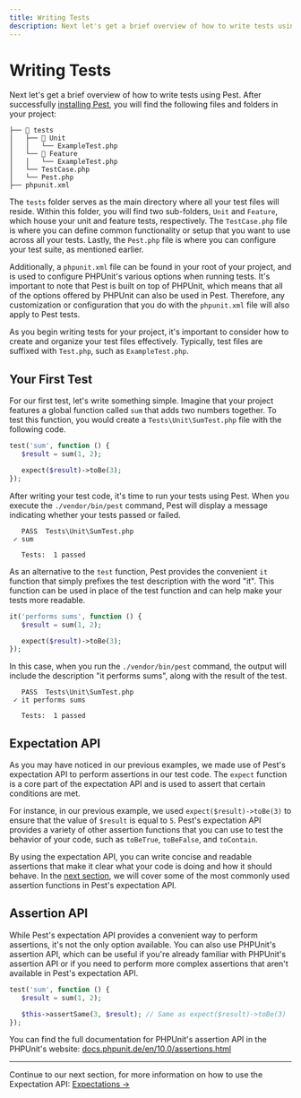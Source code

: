 ```yaml
---
title: Writing Tests
description: Next let's get a brief overview of how to write tests using Pest. After successfully installing Pest, you will find the following files and folders in your project:
---
```


# Writing Tests

Next let's get a brief overview of how to write tests using Pest. After successfully [installing Pest](/docs/installation), you will find the following files and folders in your project:

```plain
├── 📂 tests
│   ├── 📂 Unit
│   │   └── ExampleTest.php
│   └── 📂 Feature
│   │   └── ExampleTest.php
│   └── TestCase.php
│   └── Pest.php
├── phpunit.xml
```

The `tests` folder serves as the main directory where all your test files will reside. Within this folder, you will find two sub-folders, `Unit` and `Feature`, which house your unit and feature tests, respectively. The `TestCase.php` file is where you can define common functionality or setup that you want to use across all your tests. Lastly, the `Pest.php` file is where you can configure your test suite, as mentioned earlier.

Additionally, a `phpunit.xml` file can be found in your root of your project, and is used to configure PHPUnit's various options when running tests. It's important to note that Pest is built on top of PHPUnit, which means that all of the options offered by PHPUnit can also be used in Pest. Therefore, any customization or configuration that you do with the `phpunit.xml` file will also apply to Pest tests.

As you begin writing tests for your project, it's important to consider how to create and organize your test files effectively. Typically, test files are suffixed with `Test.php`, such as `ExampleTest.php`.

## Your First Test

For our first test, let's write something simple. Imagine that your project features a global function called `sum` that adds two numbers together. To test this function, you would create a `Tests\Unit\SumTest.php` file with the following code.

```php
test('sum', function () {
   $result = sum(1, 2);

   expect($result)->toBe(3);
});
```

After writing your test code, it's time to run your tests using Pest. When you execute the `./vendor/bin/pest` command, Pest will display a message indicating whether your tests passed or failed.

```shell
   PASS  Tests\Unit\SumTest.php
 ✓ sum

   Tests:  1 passed
```

As an alternative to the `test` function, Pest provides the convenient `it` function that simply prefixes the test description with the word "it". This function can be used in place of the test function and can help make your tests more readable.

```php
it('performs sums', function () {
   $result = sum(1, 2);

   expect($result)->toBe(3);
});
```

In this case, when you run the `./vendor/bin/pest` command, the output will include the description "it performs sums", along with the result of the test.

```shell
   PASS  Tests\Unit\SumTest.php
 ✓ it performs sums

   Tests:  1 passed
```

## Expectation API

As you may have noticed in our previous examples, we made use of Pest's expectation API to perform assertions in our test code. The `expect` function is a core part of the expectation API and is used to assert that certain conditions are met.

For instance, in our previous example, we used `expect($result)->toBe(3)` to ensure that the value of `$result` is equal to `5`. Pest's expectation API provides a variety of other assertion functions that you can use to test the behavior of your code, such as `toBeTrue`, `toBeFalse`, and `toContain`.

By using the expectation API, you can write concise and readable assertions that make it clear what your code is doing and how it should behave. In the [next section](/docs/expectations), we will cover some of the most commonly used assertion functions in Pest's expectation API.

## Assertion API

While Pest's expectation API provides a convenient way to perform assertions, it's not the only option available. You can also use PHPUnit's assertion API, which can be useful if you're already familiar with PHPUnit's assertion API or if you need to perform more complex assertions that aren't available in Pest's expectation API.

```php
test('sum', function () {
   $result = sum(1, 2);

   $this->assertSame(3, $result); // Same as expect($result)->toBe(3)
});
```

You can find the full documentation for PHPUnit's assertion API in the PHPUnit's website: [docs.phpunit.de/en/10.0/assertions.html](https://docs.phpunit.de/en/10.0/assertions.html)

---

Continue to our next section, for more information on how to use the Expectation API: [Expectations →](/docs/expectations)
